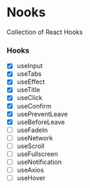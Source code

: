 # Nooks

Collection of React Hooks

### Hooks

- [x] useInput
- [x] useTabs
- [x] useEffect
- [x] useTitle
- [x] useClick
- [x] useConfirm
- [x] usePreventLeave
- [x] useBeforeLeave
- [ ] useFadeIn
- [ ] useNetwork
- [ ] useScroll
- [ ] useFullscreen
- [ ] useNotification
- [ ] useAxios
- [ ] useHover
